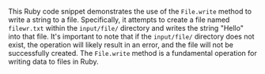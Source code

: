 This Ruby code snippet demonstrates the use of the `File.write` method to write a string to a file. Specifically, it attempts to create a file named `filewr.txt` within the `input/file/` directory and writes the string "Hello" into that file. It's important to note that if the `input/file/` directory does not exist, the operation will likely result in an error, and the file will not be successfully created.  The `File.write` method is a fundamental operation for writing data to files in Ruby.